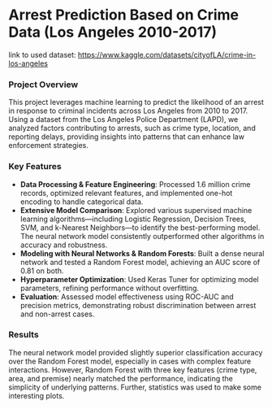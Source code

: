 # Arrest Prediction Based on Crime Data (Los Angeles 2010-2017)
link to used dataset: https://www.kaggle.com/datasets/cityofLA/crime-in-los-angeles


### Project Overview
This project leverages machine learning to predict the likelihood of an arrest in response to criminal incidents across Los Angeles from 2010 to 2017. Using a dataset from the Los Angeles Police Department (LAPD), we analyzed factors contributing to arrests, such as crime type, location, and reporting delays, providing insights into patterns that can enhance law enforcement strategies.

### Key Features
- **Data Processing & Feature Engineering**: Processed 1.6 million crime records, optimized relevant features, and implemented one-hot encoding to handle categorical data.
- **Extensive Model Comparison**: Explored various supervised machine learning algorithms—including Logistic Regression, Decision Trees, SVM, and k-Nearest Neighbors—to identify the best-performing model. The neural network model consistently outperformed other algorithms in accuracy and robustness.
- **Modeling with Neural Networks & Random Forests**: Built a dense neural network and tested a Random Forest model, achieving an AUC score of 0.81 on both.
- **Hyperparameter Optimization**: Used Keras Tuner for optimizing model parameters, refining performance without overfitting.
- **Evaluation**: Assessed model effectiveness using ROC-AUC and precision metrics, demonstrating robust discrimination between arrest and non-arrest cases.

### Results
The neural network model provided slightly superior classification accuracy over the Random Forest model, especially in cases with complex feature interactions. However, Random Forest with three key features (crime type, area, and premise) nearly matched the performance, indicating the simplicity of underlying patterns. Further, statistics was used to make some interesting plots. 
